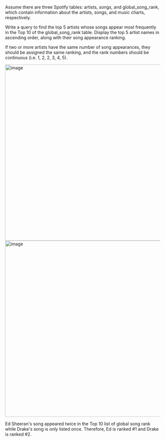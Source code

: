 Assume there are three Spotify tables: artists, songs, and global_song_rank, which contain information about the artists, songs, and music charts, respectively.

Write a query to find the top 5 artists whose songs appear most frequently in the Top 10 of the global_song_rank table. Display the top 5 artist names in ascending order, along with their song appearance ranking.

If two or more artists have the same number of song appearances, they should be assigned the same ranking, and the rank numbers should be continuous (i.e. 1, 2, 2, 3, 4, 5).

<img width="572" alt="image" src="https://github.com/user-attachments/assets/9b7d0c27-507c-4b02-ab24-a936c0e2059d">

<img width="572" alt="image" src="https://github.com/user-attachments/assets/c92749f3-8520-4490-895c-91854cf772b1">

Ed Sheeran's song appeared twice in the Top 10 list of global song rank while Drake's song is only listed once. Therefore, Ed is ranked #1 and Drake is ranked #2.

